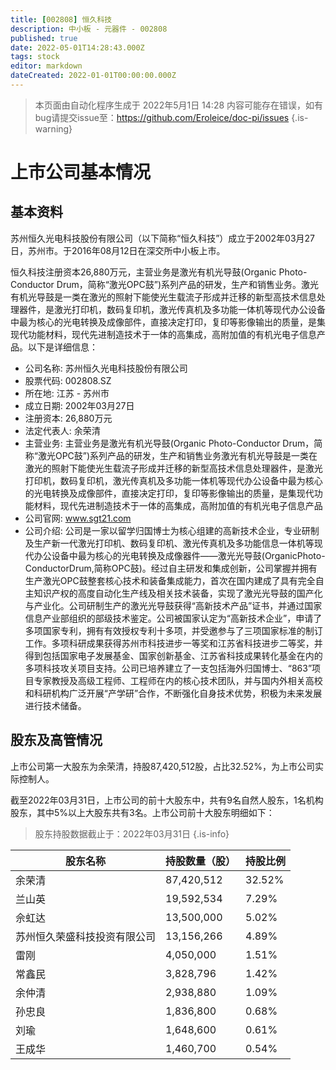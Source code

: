 ```yaml
---
title: [002808] 恒久科技
description: 中小板 - 元器件 - 002808
published: true
date: 2022-05-01T14:28:43.000Z
tags: stock
editor: markdown
dateCreated: 2022-01-01T00:00:00.000Z
---
```


> 本页面由自动化程序生成于 2022年5月1日 14:28
> 内容可能存在错误，如有bug请提交issue至：https://github.com/Eroleice/doc-pi/issues
{.is-warning}

# 上市公司基本情况

## 基本资料

苏州恒久光电科技股份有限公司（以下简称“恒久科技”）成立于2002年03月27日，苏州市。于2016年08月12日在深交所中小板上市。

恒久科技注册资本26,880万元，主营业务是激光有机光导鼓(Organic Photo-Conductor Drum，简称“激光OPC鼓”)系列产品的研发，生产和销售业务。激光有机光导鼓是一类在激光的照射下能使光生载流子形成并迁移的新型高技术信息处理器件，是激光打印机，数码复印机，激光传真机及多功能一体机等现代办公设备中最为核心的光电转换及成像部件，直接决定打印，复印等影像输出的质量，是集现代功能材料，现代先进制造技术于一体的高集成，高附加值的有机光电子信息产品。以下是详细信息：

- 公司名称: 苏州恒久光电科技股份有限公司
- 股票代码: 002808.SZ
- 所在地: 江苏 - 苏州市
- 成立日期: 2002年03月27日
- 注册资本: 26,880万元
- 法定代表人: 余荣清
- 主营业务: 主营业务是激光有机光导鼓(Organic Photo-Conductor Drum，简称“激光OPC鼓”)系列产品的研发，生产和销售业务激光有机光导鼓是一类在激光的照射下能使光生载流子形成并迁移的新型高技术信息处理器件，是激光打印机，数码复印机，激光传真机及多功能一体机等现代办公设备中最为核心的光电转换及成像部件，直接决定打印，复印等影像输出的质量，是集现代功能材料，现代先进制造技术于一体的高集成，高附加值的有机光电子信息产品
- 公司官网: www.sgt21.com
- 公司介绍: 公司是一家以留学归国博士为核心组建的高新技术企业，专业研制及生产新一代激光打印机、数码复印机、激光传真机及多功能信息一体机等现代办公设备中最为核心的光电转换及成像器件——激光光导鼓(OrganicPhoto-ConductorDrum,简称OPC鼓)。经过自主研发和集成创新，公司掌握并拥有生产激光OPC鼓整套核心技术和装备集成能力，首次在国内建成了具有完全自主知识产权的高度自动化生产线及相关技术装备，实现了激光光导鼓的国产化与产业化。公司研制生产的激光光导鼓获得“高新技术产品”证书，并通过国家信息产业部组织的部级技术鉴定。公司被国家认定为“高新技术企业”，申请了多项国家专利，拥有有效授权专利十多项，并受邀参与了三项国家标准的制订工作。多项科研成果获得苏州市科技进步一等奖和江苏省科技进步二等奖，并得到包括国家电子发展基金、国家创新基金、江苏省科技成果转化基金在内的多项科技攻关项目支持。公司已培养建立了一支包括海外归国博士、“863”项目专家教授及高级工程师、工程师在内的核心技术团队，并与国内外相关高校和科研机构广泛开展“产学研”合作，不断强化自身技术优势，积极为未来发展进行技术储备。


## 股东及高管情况

上市公司第一大股东为余荣清，持股87,420,512股，占比32.52%，为上市公司实际控制人。

截至2022年03月31日，上市公司的前十大股东中，共有9名自然人股东，1名机构股东，其中5%以上大股东共有3名。上市公司前十大股东明细如下：

> 股东持股数据截止于：2022年03月31日
{.is-info}

| 股东名称 | 持股数量（股） | 持股比例 |
| --- | --- | --- |
| 余荣清 | 87,420,512 | 32.52% |
| 兰山英 | 19,592,534 | 7.29% |
| 佘虹达 | 13,500,000 | 5.02% |
| 苏州恒久荣盛科技投资有限公司 | 13,156,266 | 4.89% |
| 雷刚 | 4,050,000 | 1.51% |
| 常鑫民 | 3,828,796 | 1.42% |
| 余仲清 | 2,938,880 | 1.09% |
| 孙忠良 | 1,836,800 | 0.68% |
| 刘瑜 | 1,648,600 | 0.61% |
| 王成华 | 1,460,700 | 0.54% |




